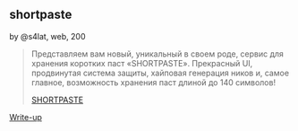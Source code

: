 ## shortpaste
by @s4lat, web, 200

> Представляем вам новый, уникальный в своем роде, сервис для хранения коротких паст «SHORTPASTE». 
> Прекрасный UI, продвинутая система защиты, хайповая генерация ников и, самое главное, возможность хранения паст длиной до 140 символов!
>
> [SHORTPASTE](http://185.104.115.19:7733/)

[Write-up](WRITEUP.md)
